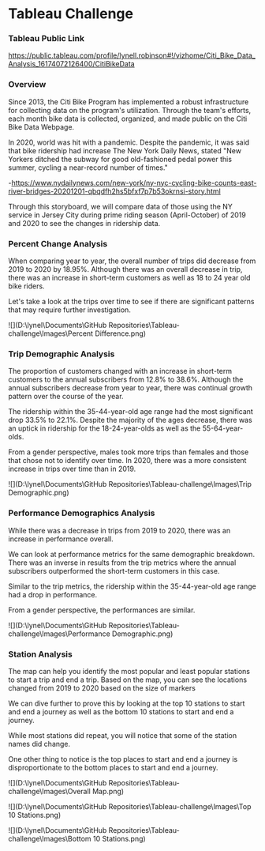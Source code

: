 # Tableau Challenge



### Tableau Public Link

https://public.tableau.com/profile/lynell.robinson#!/vizhome/Citi_Bike_Data_Analysis_16174072126400/CitiBikeData

### Overview

Since 2013, the Citi Bike Program has implemented a robust infrastructure for collecting data on the program's utilization. Through the team's efforts, each month bike data is collected, organized, and made public on the Citi Bike Data Webpage.

In 2020, world was hit with a pandemic. Despite the pandemic, it was said that bike ridership had increase The New York Daily News, stated "New Yorkers ditched the subway for good old-fashioned pedal power this summer, cycling a near-record number of times."

-https://www.nydailynews.com/new-york/ny-nyc-cycling-bike-counts-east-river-bridges-20201201-qbqdfh2hs5bfxf7p7b53okrnsi-story.html

Through this storyboard, we will compare data of those using the NY service in Jersey City during prime riding season (April-October) of 2019 and 2020 to see the changes in ridership data.  

 

### Percent Change Analysis

When comparing year to year, the overall number of trips did decrease from 2019 to 2020 by 18.95%. Although there was an overall decrease in trip, there was an increase in short-term customers as well as 18 to 24 year old bike riders. 

Let's take a look at the trips over time to see if there are significant patterns that may require further investigation. 



![](D:\lynel\Documents\GitHub Repositories\Tableau-challenge\Images\Percent Difference.png)



### Trip Demographic Analysis

The proportion of customers changed with an increase in short-term customers to the annual subscribers from 12.8% to 38.6%.  Although the annual subscribers decrease from year to year, there was continual growth pattern over the course of the year.

 The ridership within the 35-44-year-old age range had the most significant drop 33.5% to 22.1%. Despite the majority of the ages decrease, there was an uptick in ridership for the 18-24-year-olds as well as the 55-64-year-olds. 

 From a gender perspective, males took more trips than females and those that chose not to identify over time. In 2020, there was a more consistent increase in trips over time than in 2019. 

![](D:\lynel\Documents\GitHub Repositories\Tableau-challenge\Images\Trip Demographic.png)

### Performance Demographics Analysis

While there was a decrease in trips from 2019 to 2020, there was an increase in performance overall. 

We can look at performance metrics for the same demographic breakdown. There was an inverse in results from the trip metrics where the annual subscribers outperformed the short-term customers in this case. 

Similar to the trip metrics, the ridership within the 35-44-year-old age range had a drop in performance. 

From a gender perspective, the performances are similar. 

![](D:\lynel\Documents\GitHub Repositories\Tableau-challenge\Images\Performance Demographic.png)

### Station Analysis

The map can help you identify the most popular and least popular stations to start a trip and end a trip. Based on the map, you can see the locations changed from 2019 to 2020 based on the size of markers 

We can dive further to prove this by looking at the top 10 stations to start and end a journey as well as the bottom 10 stations to start and end a journey. 

While most stations did repeat, you will notice that some of the station names did change. 

One other thing to notice is the top places to start and end a journey is disproportionate to the bottom places to start and end a journey. 

![](D:\lynel\Documents\GitHub Repositories\Tableau-challenge\Images\Overall Map.png)

![](D:\lynel\Documents\GitHub Repositories\Tableau-challenge\Images\Top 10 Stations.png)

![](D:\lynel\Documents\GitHub Repositories\Tableau-challenge\Images\Bottom 10 Stations.png)